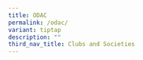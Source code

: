```yaml
---
title: ODAC
permalink: /odac/
variant: tiptap
description: ""
third_nav_title: Clubs and Societies
---
```

